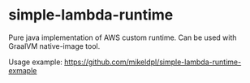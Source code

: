 # simple-lambda-runtime
Pure java implementation of AWS custom runtime. Can be used with GraalVM native-image tool.

Usage example: https://github.com/mikeldpl/simple-lambda-runtime-exmaple